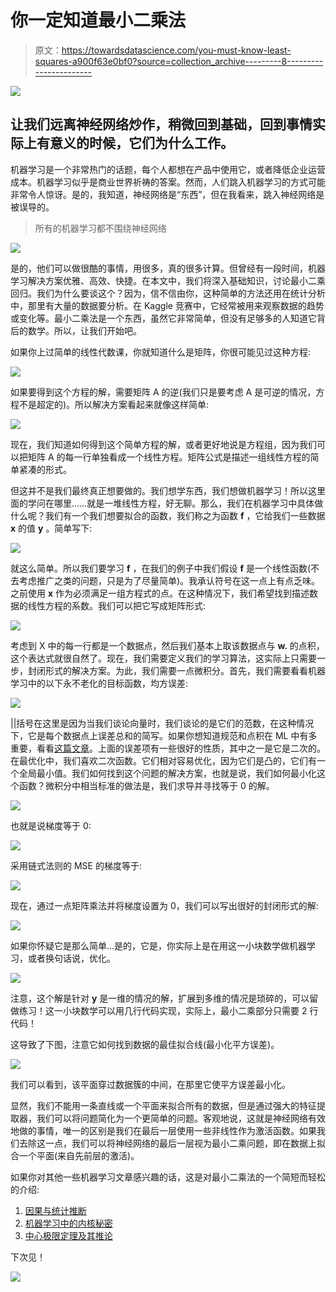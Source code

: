 # 你一定知道最小二乘法

> 原文：<https://towardsdatascience.com/you-must-know-least-squares-a900f63e0bf0?source=collection_archive---------8----------------------->

![](img/7a982d5e08d131a61391a3caeb404fb1.png)

## 让我们远离神经网络炒作，稍微回到基础，回到事情实际上有意义的时候，它们为什么工作。

机器学习是一个非常热门的话题，每个人都想在产品中使用它，或者降低企业运营成本。机器学习似乎是商业世界祈祷的答案。然而，人们跳入机器学习的方式可能非常令人惊讶。是的，我知道，神经网络是“东西”，但在我看来，跳入神经网络是被误导的。

> 所有的机器学习都不围绕神经网络

![](img/429f7ca2c4ab09b8fc19d6346e11b0f6.png)

是的，他们可以做很酷的事情，用很多，真的很多计算。但曾经有一段时间，机器学习解决方案优雅、高效、快捷。在本文中，我们将深入基础知识，讨论最小二乘回归。我们为什么要谈这个？因为，信不信由你，这种简单的方法还用在统计分析中，那里有大量的数据要分析。在 Kaggle 竞赛中，它经常被用来观察数据的趋势或变化等。最小二乘法是一个东西，虽然它非常简单，但没有足够多的人知道它背后的数学。所以，让我们开始吧。

如果你上过简单的线性代数课，你就知道什么是矩阵，你很可能见过这种方程:

![](img/072fe5c9953ab1b208009e417c8f02f1.png)

如果要得到这个方程的解，需要矩阵 A 的逆(我们只是要考虑 A 是可逆的情况，方程不是超定的)。所以解决方案看起来就像这样简单:

![](img/f3d4793ea8d04246e19c28f00b47aca2.png)

现在，我们知道如何得到这个简单方程的解，或者更好地说是方程组，因为我们可以把矩阵 A 的每一行单独看成一个线性方程。矩阵公式是描述一组线性方程的简单紧凑的形式。

但这并不是我们最终真正想要做的。我们想学东西，我们想做机器学习！所以这里面的学问在哪里……就是一堆线性方程，好无聊。那么，我们在机器学习中具体做什么呢？我们有一个我们想要拟合的函数，我们称之为函数 **f** ，它给我们一些数据 **x** 的值 **y** 。简单写下:

![](img/7fdc856f35a2492355fb73c5b8076c89.png)

就这么简单。所以我们要学习 **f** ，在我们的例子中我们假设 **f** 是一个线性函数(不去考虑推广之类的问题，只是为了尽量简单)。我承认符号在这一点上有点乏味。之前使用 **x** 作为必须满足一组方程式的点。在这种情况下，我们希望找到描述数据的线性方程的系数。我们可以把它写成矩阵形式:

![](img/ed61db2adf0ea0313f49ad1b7a944a75.png)

考虑到 X 中的每一行都是一个数据点，然后我们基本上取该数据点与 **w.** 的点积，这个表达式就很自然了。现在，我们需要定义我们的学习算法，这实际上只需要一步，封闭形式的解决方案。为此，我们需要一点微积分。首先，我们需要看看机器学习中的以下永不老化的目标函数，均方误差:

![](img/c0f53311191e4010885bad318bac54dd.png)

||括号在这里是因为当我们谈论向量时，我们谈论的是它们的范数，在这种情况下，它是每个数据点上误差总和的简写。如果你想知道规范和点积在 ML 中有多重要，看看[这篇文章](/kernel-secrets-in-machine-learning-2aab4c8a295f)。上面的误差项有一些很好的性质，其中之一是它是二次的。在最优化中，我们喜欢二次函数。它们相对容易优化，因为它们是凸的，它们有一个全局最小值。我们如何找到这个问题的解决方案，也就是说，我们如何最小化这个函数？微积分中相当标准的做法是，我们求导并寻找等于 0 的解。

![](img/8cb890a0a56bf01e997cd7af204bee27.png)

也就是说梯度等于 0:

![](img/73674e02e789cdc1c2beb3da6ff1d0f2.png)

采用链式法则的 MSE 的梯度等于:

![](img/56bf91d93a70b655cfb6ad6326a0b8a8.png)

现在，通过一点矩阵乘法并将梯度设置为 0，我们可以写出很好的封闭形式的解:

![](img/9f2bf3849d271ff6b5b6c346b18a9b33.png)

如果你怀疑它是那么简单…是的，它是，你实际上是在用这一小块数学做机器学习，或者换句话说，优化。

![](img/ff9abb818070853a2e968f52ab686bc1.png)

注意，这个解是针对 **y** 是一维的情况的解，扩展到多维的情况是琐碎的，可以留做练习！这一小块数学可以用几行代码实现，实际上，最小二乘部分只需要 2 行代码！

这导致了下图，注意它如何找到数据的最佳拟合线(最小化平方误差)。

![](img/1a9c33dff143d3d815afbac912564b90.png)

我们可以看到，该平面穿过数据簇的中间，在那里它使平方误差最小化。

显然，我们不能用一条直线或一个平面来拟合所有的数据，但是通过强大的特征提取器，我们可以将问题简化为一个更简单的问题。客观地说，这就是神经网络有效地做的事情，唯一的区别是我们在最后一层使用一些非线性作为激活函数。如果我们去除这一点，我们可以将神经网络的最后一层视为最小二乘问题，即在数据上拟合一个平面(来自先前层的激活)。

如果你对其他一些机器学习文章感兴趣的话，这是对最小二乘法的一个简短而轻松的介绍:

1.  [因果与统计推断](/causal-vs-statistical-inference-3f2c3e617220)
2.  [机器学习中的内核秘密](/kernel-secrets-in-machine-learning-2aab4c8a295f)
3.  [中心极限定理及其推论](/the-central-limit-theorem-and-its-implications-4a7adac9d6de)

下次见！

![](img/7045f2ef425c2b75df0848935ce5bd88.png)